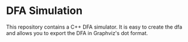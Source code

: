 # DFA Simulation #
This repository contains a C++ DFA simulator. It is easy to create the
dfa and allows you to export the DFA in Graphviz's dot format.
